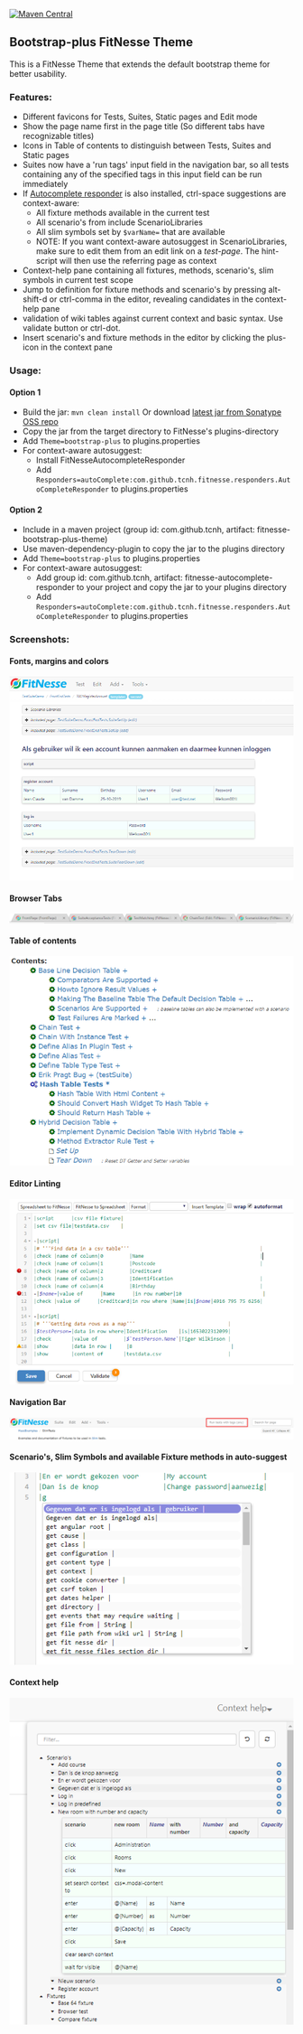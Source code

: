  [![Maven Central](https://img.shields.io/maven-central/v/com.github.tcnh/fitnesse-bootstrap-plus-theme.svg?maxAge=21600)](https://mvnrepository.com/artifact/com.github.tcnh/fitnesse-bootstrap-plus-theme)
## Bootstrap-plus FitNesse Theme
This is a FitNesse Theme that extends the default bootstrap theme for better usability.

### Features:
* Different favicons for Tests, Suites, Static pages and Edit mode
* Show the page name first in the page title (So different tabs have recognizable titles)
* Icons in Table of contents to distinguish between Tests, Suites and Static pages
* Suites now have a 'run tags' input field in the navigation bar, so all tests containing any of the specified tags in this input field can be run immediately
* If [Autocomplete responder](https://github.com/tcnh/FitNesseAutocompleteResponder) is also installed, ctrl-space suggestions are context-aware:
  * All fixture methods available in the current test
  * All scenario's from include ScenarioLibraries
  * All slim symbols set by `$varName=` that are available
  * NOTE: If you want context-aware autosuggest in ScenarioLibraries, make sure to edit them from an edit link on a *test-page*. The hint-script will then use the referring page as context
* Context-help pane containing all fixtures, methods, scenario's, slim symbols in current test scope
* Jump to definition for fixture methods and scenario's by pressing alt-shift-d or ctrl-comma in the editor, revealing candidates in the context-help pane
* validation of wiki tables against current context and basic syntax. Use validate button or ctrl-dot.
* Insert scenario's and fixture methods in the editor by clicking the plus-icon in the context pane

### Usage:
#### Option 1
* Build the jar: `mvn clean install` Or download [latest jar from Sonatype OSS repo](https://oss.sonatype.org/service/local/artifact/maven/content?r=releases&g=com.github.tcnh&a=fitnesse-bootstrap-plus-theme&v=LATEST)
* Copy the jar from the target directory to FitNesse's plugins-directory
* Add `Theme=bootstrap-plus` to plugins.properties
* For context-aware autosuggest:
  * Install FitNesseAutocompleteResponder
  * Add `Responders=autoComplete:com.github.tcnh.fitnesse.responders.AutoCompleteResponder` to plugins.properties

#### Option 2
* Include in a maven project (group id: com.github.tcnh, artifact: fitnesse-bootstrap-plus-theme)
* Use maven-dependency-plugin to copy the jar to the plugins directory
* Add `Theme=bootstrap-plus` to plugins.properties
* For context-aware autosuggest:
  * Add group id: com.github.tcnh, artifact: fitnesse-autocomplete-responder to your project and copy the jar to your plugins directory
  * Add `Responders=autoComplete:com.github.tcnh.fitnesse.responders.AutoCompleteResponder` to plugins.properties

### Screenshots:

#### Fonts, margins and colors
![alt text](https://github.com/tcnh/binstore/raw/master/styling.png "Overall styling")

#### Browser Tabs
![alt text](https://github.com/tcnh/binstore/raw/master/tabs.png "Tab bar")

#### Table of contents
![alt text](https://github.com/tcnh/binstore/raw/master/toc.png "Table of contents")

#### Editor Linting
![alt text](https://github.com/tcnh/binstore/raw/master/linting.png "Editor linting")

#### Navigation Bar
![alt text](https://github.com/tcnh/binstore/raw/master/navbar.png "Navigation bar for suites")

#### Scenario's, Slim Symbols and available Fixture methods in auto-suggest
![alt text](https://github.com/tcnh/binstore/raw/master/suggest.png "Auto suggest contains scenario's")

#### Context help
![alt text](https://github.com/tcnh/binstore/raw/master/context-help.png "Context help panel")
